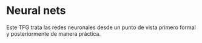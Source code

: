 # Neural nets

Este TFG trata las redes neuronales desde un punto de vista primero formal y posteriormente de manera práctica. 
